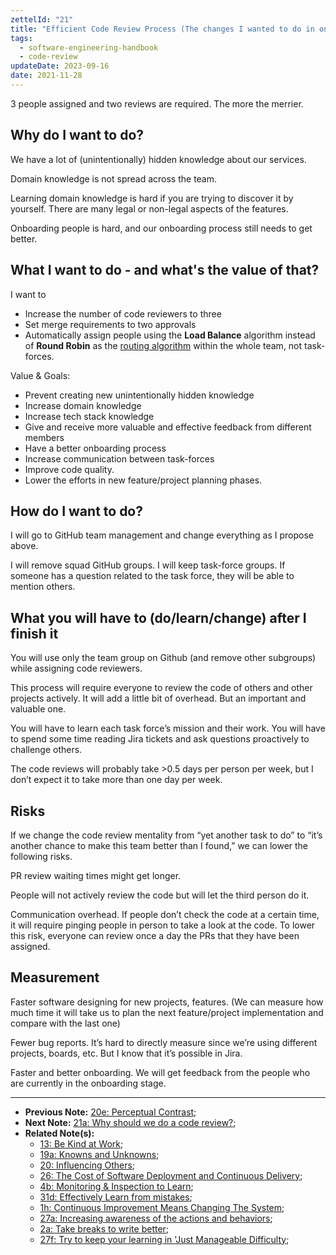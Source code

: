 ```yaml
---
zettelId: "21"
title: "Efficient Code Review Process (The changes I wanted to do in one of my teams)"
tags:
  - software-engineering-handbook
  - code-review
updateDate: 2023-09-16
date: 2021-11-28
---
```


3 people assigned and two reviews are required. The more the merrier.

## Why do I want to do?

We have a lot of (unintentionally) hidden knowledge about our services.

Domain knowledge is not spread across the team.

Learning domain knowledge is hard if you are trying to discover it by yourself. There are many legal or non-legal aspects of the features.

Onboarding people is hard, and our onboarding process still needs to get better.

## What I want to do - and what's the value of that?

I want to

- Increase the number of code reviewers to three
- Set merge requirements to two approvals
- Automatically assign people using the **Load Balance** algorithm instead of **Round Robin** as the [routing algorithm](https://docs.github.com/en/free-pro-team@latest/github/setting-up-and-managing-organizations-and-teams/managing-code-review-assignment-for-your-team#routing-algorithms) within the whole team, not task-forces.

Value & Goals:

- Prevent creating new unintentionally hidden knowledge
- Increase domain knowledge
- Increase tech stack knowledge
- Give and receive more valuable and effective feedback from different members
- Have a better onboarding process
- Increase communication between task-forces
- Improve code quality.
- Lower the efforts in new feature/project planning phases.

## How do I want to do?

I will go to GitHub team management and change everything as I propose above.

I will remove squad GitHub groups. I will keep task-force groups. If someone has a question related to the task force, they will be able to mention others.

## What you will have to (do/learn/change) after I finish it

You will use only the team group on Github (and remove other subgroups) while assigning code reviewers.

This process will require everyone to review the code of others and other projects actively. It will add a little bit of overhead. But an important and valuable one.

You will have to learn each task force’s mission and their work. You will have to spend some time reading Jira tickets and ask questions proactively to challenge others.

The code reviews will probably take >0.5 days per person per week, but I don’t expect it to take more than one day per week.

## Risks

If we change the code review mentality from “yet another task to do” to “it’s another chance to make this team better than I found,” we can lower the following risks.

PR review waiting times might get longer.

People will not actively review the code but will let the third person do it.

Communication overhead. If people don’t check the code at a certain time, it will require pinging people in person to take a look at the code. To lower this risk, everyone can review once a day the PRs that they have been assigned.

## Measurement

Faster software designing for new projects, features. (We can measure how much time it will take us to plan the next feature/project implementation and compare with the last one)

Fewer bug reports. It’s hard to directly measure since we’re using different projects, boards, etc. But I know that it’s possible in Jira.

Faster and better onboarding. We will get feedback from the people who are currently in the onboarding stage.

---

- **Previous Note:** [20e: Perceptual Contrast](/notes/20e/);
- **Next Note:** [21a: Why should we do a code review?](/notes/21a/);
- **Related Note(s):**
  - [13: Be Kind at Work](/notes/13/);
  - [19a: Knowns and Unknowns](/notes/19a/);
  - [20: Influencing Others](/notes/20/);
  - [26: The Cost of Software Deployment and Continuous Delivery](/notes/26/);
  - [4b: Monitoring & Inspection to Learn](/notes/4b/);
  - [31d: Effectively Learn from mistakes](/notes/31d/);
  - [1h: Continuous Improvement Means Changing The System](/notes/1h/);
  - [27a: Increasing awareness of the actions and behaviors](/notes/27a/);
  - [2a: Take breaks to write better](/notes/2a/);
  - [27f: Try to keep your learning in 'Just Manageable Difficulty](/notes/27f/);
